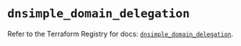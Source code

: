 # `dnsimple_domain_delegation`

Refer to the Terraform Registry for docs: [`dnsimple_domain_delegation`](https://registry.terraform.io/providers/dnsimple/dnsimple/1.9.0/docs/resources/domain_delegation).
